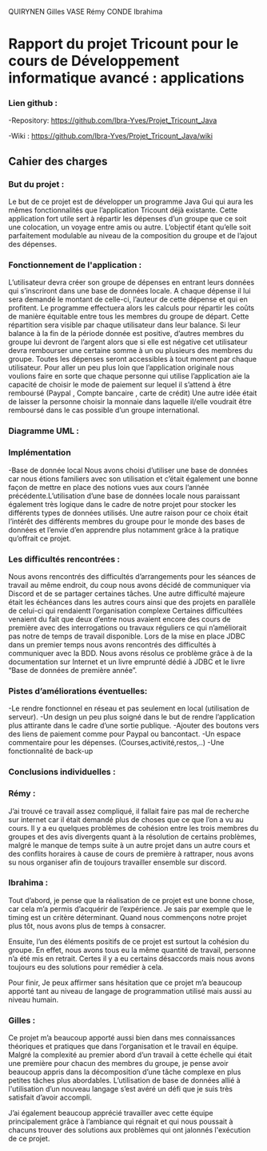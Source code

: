 QUIRYNEN Gilles
VASE Rémy
CONDE Ibrahima



# Rapport du projet Tricount pour le cours de Développement informatique avancé : applications


### Lien github :
-Repository: https://github.com/Ibra-Yves/Projet_Tricount_Java

-Wiki :	 https://github.com/Ibra-Yves/Projet_Tricount_Java/wiki


## Cahier des charges
### But du projet :
Le but de ce projet est de développer un programme Java Gui qui aura les mêmes fonctionnalités que l’application Tricount déjà existante. Cette application fort utile sert à répartir les dépenses d’un groupe que ce soit une colocation, un voyage entre amis ou autre. L’objectif étant qu’elle soit parfaitement modulable au niveau de la composition du groupe et de l’ajout des dépenses.

### Fonctionnement de l'application :
L’utilisateur devra créer son groupe de dépenses en entrant leurs données qui s’inscriront dans une base de données locale. A chaque dépense il lui sera demandé le montant de celle-ci, l’auteur de cette dépense et qui en profitent. Le programme effectuera alors les calculs pour répartir les coûts de manière équitable entre tous les membres du groupe de départ. Cette répartition sera visible par chaque utilisateur dans leur balance. Si leur balance à la fin de la période donnée est positive, d’autres membres du groupe lui devront de l’argent alors que si elle est négative cet utilisateur devra rembourser une certaine somme à un ou plusieurs des membres du groupe. Toutes les dépenses seront accessibles à tout moment par chaque utilisateur. Pour aller un peu plus loin que l’application originale nous voulions faire en sorte que chaque personne qui utilise l’application aie la capacité de choisir le mode de paiement sur lequel il s’attend à être remboursé (Paypal , Compte bancaire , carte de crédit) Une autre idée était de laisser la personne choisir la monnaie dans laquelle il/elle voudrait être remboursé dans le cas possible d’un groupe international.


### Diagramme UML :






### Implémentation

-Base de donnée local
Nous avons choisi d’utiliser une base de données car nous étions familiers avec son utilisation et c’était également une bonne façon de mettre en place des notions vues aux cours l’année précédente.L’utilisation d’une base de données locale nous paraissant également très logique dans le cadre de notre projet pour stocker les différents types de données utilisés.
Une autre raison pour ce choix était l’intérêt des différents membres du groupe pour le monde des bases de données et l’envie d’en apprendre plus notamment grâce à la pratique qu’offrait ce projet.



### Les difficultés rencontrées :

Nous avons rencontrés des difficultés d’arrangements pour les séances de travail au même endroit, du coup nous avons décidé de communiquer via Discord et de se partager certaines tâches.
Une autre difficulté majeure était les échéances dans les autres cours ainsi que des projets en parallèle de celui-ci qui rendaientt l’organisation complexe
Certaines difficultées venaient du fait que deux d’entre nous avaient encore des cours de première avec des interrogations ou travaux réguliers ce qui n’améliorait pas notre de temps de travail disponible.
Lors de la mise en place JDBC dans un premier temps nous avons rencontrés des difficultés à communiquer avec la BDD. Nous avons résolus ce problème grâce à de la documentation sur Internet et un livre emprunté dédié à JDBC et le livre “Base de données de première année”.


### Pistes d’améliorations éventuelles: 


-Le rendre fonctionnel en réseau et pas seulement en local (utilisation de serveur). 
-Un design un peu plus soigné dans le but de rendre l’application plus attirante dans le cadre d’une sortie publique.
-Ajouter des boutons vers des liens de paiement comme pour Paypal ou bancontact.
-Un espace commentaire pour les dépenses. (Courses,activité,restos,..)
-Une fonctionnalité de back-up


### Conclusions individuelles :

### Rémy : 
J’ai trouvé ce travail assez compliqué, il fallait faire pas mal de recherche sur internet car il était demandé plus de choses que ce que l’on a vu au cours. Il y a eu quelques problèmes de cohésion entre les trois membres du groupes et des avis divergents quant à la résolution de certains problèmes, malgré le manque de temps suite à un autre projet dans un autre cours et des conflits horaires à cause de cours de première à rattraper, nous avons su nous organiser afin de toujours travailler ensemble sur discord.


### Ibrahima :
  Tout d’abord, je pense que la réalisation de ce projet est une bonne chose, car cela m’a permis d’acquérir de l’expérience. Je sais par exemple que le timing est un critère déterminant. Quand nous commençons notre projet plus tôt, nous avons plus de temps à consacrer. 

Ensuite, l’un des éléments positifs de ce projet  est surtout la cohésion du groupe. En effet, nous avons tous eu la même quantité de travail, personne n’a été mis en retrait. Certes il y a eu certains désaccords mais nous avons toujours eu des solutions pour remédier à cela.  

Pour finir, Je peux affirmer sans hésitation que ce projet m’a beaucoup apporté tant au niveau de langage de programmation utilisé mais aussi au niveau humain.


### Gilles :
 Ce projet m’a beaucoup apporté aussi bien dans mes connaissances théoriques et pratiques que dans l’organisation et le travail en équipe. Malgré la complexité au premier abord d’un travail à cette échelle qui était une première pour chacun des membres du groupe, je pense avoir beaucoup appris dans la décomposition d’une tâche complexe en plus petites tâches plus abordables.
L’utilisation de base de données allié à l'utilisation d’un nouveau langage s’est avéré un défi que je suis très satisfait d’avoir accompli.

J’ai également beaucoup apprécié travailler avec cette équipe principalement grâce à l’ambiance qui régnait et qui nous poussait à chacuns trouver des solutions aux problèmes qui ont jalonnés l'exécution de ce projet.


